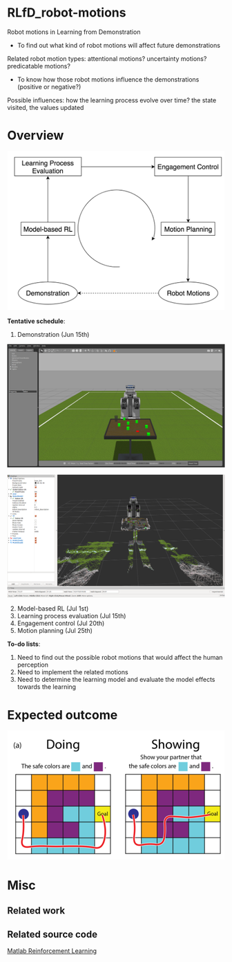 # RLfD_robot-motions
Robot motions in Learning from Demonstration

* To find out what kind of robot motions will affect future demonstrations

Related robot motion types: attentional motions? uncertainty motions? predicatable motions?

* To know how those robot motions influence the demonstrations (positive or negative?)

Possible influences: how the learning process evolve over time? the state visited, the values updated


# Overview
![](docs/framework.png)

**Tentative schedule**: 

1. Demonstration (Jun 15th)

![](docs/milestone-1-1.png)

![](docs/milestone-1-2.png)

[](https://youtu.be/YFM-GmilUnI)

2. Model-based RL (Jul 1st)
3. Learning process evaluation (Jul 15th)
4. Engagement control (Jul 20th)
5. Motion planning (Jul 25th)

**To-do lists**:

1. Need to find out the possible robot motions that would affect the human perception
2. Need to implement the related motions
3. Need to determine the learning model and evaluate the model effects towards the learning

# Expected outcome
![](docs/doing-showing.png)

# Misc

## Related work

## Related source code
[Matlab Reinforcement Learning](https://github.com/mingfeisun/matlab-reinforcement-learning)

